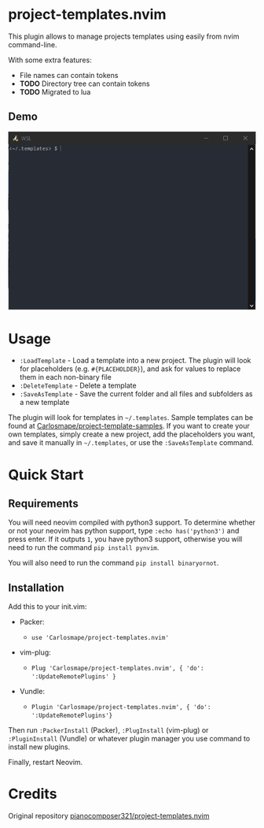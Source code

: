 # project-templates.nvim

This plugin allows to manage projects templates using easily from nvim command-line.

With some extra features:
- File names can contain tokens
- __TODO__ Directory tree can contain tokens
- __TODO__ Migrated to lua

## Demo
![](demo.gif)

# Usage  
- `:LoadTemplate` - Load a template into a new project. The plugin will look for placeholders (e.g. `#{PLACEHOLDER}`), and ask for values to replace them in each non-binary file
- `:DeleteTemplate` - Delete a template
- `:SaveAsTemplate` - Save the current folder and all files and subfolders as a new template

The plugin will look for templates in `~/.templates`. Sample templates can be found at [Carlosmape/project-template-samples](https://github.com/Carlosmape/project-template-samples). If you want to create your own templates, simply create a new project, add the placeholders you want, and save it manually in `~/.templates`, or use the `:SaveAsTemplate` command.

# Quick Start
## Requirements
You will need neovim compiled with python3 support. To determine whether or not your neovim has python support, type `:echo has('python3')` and press enter. If it outputs `1`, you have python3 support, otherwise you will need to run the command `pip install pynvim`.

You will also need to run the command `pip install binaryornot`.

## Installation
Add this to your init.vim:

- Packer:
  - `use 'Carlosmape/project-templates.nvim'`

- vim-plug:
  - `Plug 'Carlosmape/project-templates.nvim', { 'do': ':UpdateRemotePlugins' }`
 
- Vundle:
  - `Plugin 'Carlosmape/project-templates.nvim', { 'do':  ':UpdateRemotePlugins'}`

Then run `:PackerInstall` (Packer), `:PlugInstall` (vim-plug) or `:PluginInstall` (Vundle) or whatever plugin manager you use command to install new plugins.

Finally, restart Neovim.

# Credits
Original repository  [pianocomposer321/project-templates.nvim](https://github.com/pianocomposer321/project-templates.nvim) 
